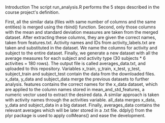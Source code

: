 Introduction
The script run_analysis.R performs the 5 steps described in the course project's definition.

First, all the similar data (files with same number of columns and the same entities) is merged using the rbind() function.
Second, only those columns with the mean and standard deviation measures are taken from the merged dataset. After extracting these columns, they are given the correct names, taken from features.txt.
Activity names and IDs from activity_labels.txt are taken and substituted in the dataset.
We name the columns for activity and subject to the entire dataset.
Finally, we generate a new dataset with all the average measures for each subject and activity type (30 subjects * 6 activities = 180 rows). The output file is called averages_data.txt, and uploaded to this repository.
Variables
x_train, y_train, x_test, y_test, subject_train and subject_test contain the data from the downloaded files.
x_data, y_data and subject_data merge the previous datasets to further analysis.
features contains the correct names for the x_data dataset, which are applied to the column names stored in mean_and_std_features, a numeric vector used to extract the desired data.
A similar approach is taken with activity names through the activities variable.
all_data merges x_data, y_data and subject_data in a big dataset.
Finally, averages_data contains the relevant averages which will be later stored in a .txt file. ddply() from the plyr package is used to apply colMeans() and ease the development.